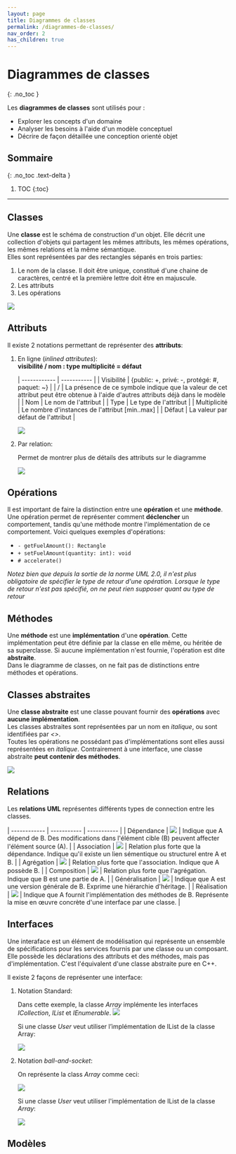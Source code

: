 ```yaml
---
layout: page
title: Diagrammes de classes
permalink: /diagrammes-de-classes/
nav_order: 2
has_children: true
---
```




# Diagrammes de classes
{: .no_toc }

Les **diagrammes de classes** sont utilisés pour :
-   Explorer les concepts d'un domaine
-   Analyser les besoins à l'aide d'un modèle conceptuel 
-   Décrire de façon détaillée une conception orienté objet


## Sommaire
{: .no_toc .text-delta }

1. TOC
{:toc}

---

## Classes
Une **classe** est le schéma de construction d'un objet. Elle décrit une collection d'objets qui
partagent les mêmes attributs, les mêmes opérations, les mêmes relations et la même sémantique.  
Elles sont représentées par des rectangles séparés en trois parties:  

1. Le nom de la classe. Il doit être unique, constitué d'une chaine de caractères, centré et la première lettre doit être en majuscule.
2. Les attributs
3. Les opérations

![](/out/plant_uml/classexample/classexample.svg)


## Attributs
Il existe 2 notations permettant de représenter des **attributs**:  

1. En ligne (*inlined attributes*):  
    **visibilité / nom : type multiplicité = défaut**

    | ------------ | ----------- |
    | Visibilité   | {public: +, privé: -, protégé: #, paquet: ~} |
    | /            | La présence de ce symbole indique que la valeur de cet attribut peut être obtenue à l'aide d'autres attributs déjà dans le modèle                           |
    | Nom          | Le nom de l'attribut                          |
    | Type         | Le type de l'attribut                         |
    | Multiplicité | Le nombre d'instances de l'attribut [min..max]            |
    | Défaut       | La valeur par défaut de l'attribut            |

    ![](/out/plant_uml/attributesInlineExample/attributesInlineExample.svg)

2. Par relation:

    Permet de montrer plus de détails des attributs sur le diagramme  
    
    ![](/out/plant_uml/attributeRelationExample/attributeRelationExample.svg)  

## Opérations
Il est important de faire la distinction entre une **opération** et une **méthode**. Une opération permet de représenter comment **déclencher** un comportement, tandis qu'une méthode montre l'implémentation de ce comportement. Voici quelques exemples d'opérations:
- `- getFuelAmount(): Rectangle`
- `+ setFuelAmount(quantity: int): void`
- `# accelerate()`

*Notez bien que depuis la sortie de la norme UML 2.0, il n'est plus obligatoire de spécifier le type de retour d'une opération. Lorsque le type de retour n'est pas spécifié, on ne peut rien supposer quant au type de retour*



## Méthodes
Une **méthode** est une **implémentation** d'une **opération**. Cette implémentation peut être définie par la classe en elle même, ou héritée de sa superclasse. Si aucune implémentation n'est fournie, l'opération est dite **abstraite**.  
Dans le diagramme de classes, on ne fait pas de distinctions entre méthodes et opérations.

## Classes abstraites
Une **classe abstraite** est une classe pouvant fournir des **opérations** avec **aucune implémentation**.  
Les classes abstraites sont représentées par un nom en *italique*, ou sont identifiées par *<<abstract>>*.  
Toutes les opérations ne possédant pas d'implémentations sont elles aussi représentées en *italique*. Contrairement à une interface, une classe abstraite **peut contenir des méthodes**.   

  ![](/out/abstractClassExample/abstractClassExample.svg)  

## Relations

Les **relations UML** représentes différents types de connection entre les classes.  

| ------------ | ----------- | ----------- |
| Dépendance     | ![](/out/plant_uml/dependencyRelationshipExample/dependencyRelationshipExample.svg)         | Indique que A dépend de B. Des modifications dans l'élément cible (B) peuvent affecter l'élément source (A). |
| Association    | ![](/out/plant_uml/associationRelationshipExample/associationRelationshipExample.svg)       | Relation plus forte que la dépendance. Indique qu'il existe un lien sémentique ou structurel entre A et B.  |
| Agrégation    | ![](/out/plant_uml/aggregationRelationshipExample/aggregationRelationshipExample.svg)       | Relation plus forte que l'association. Indique que A possède B. |
| Composition    | ![](/out/plant_uml/compositionRelationshipExample/compositionRelationshipExample.svg)       | Relation plus forte que l'agrégation. Indique que B est une partie de A. |
| Généralisation | ![](/out/plant_uml/generalizationRelationshipExample/generalizationRelationshipExample.svg) | Indique que A est une version générale de B. Exprime une hiérarchie d'héritage. |
| Réalisation | ![](/out/plant_uml/realizationRelationshipExample/realizationRelationshipExample.svg) | Indique que A fournit l'implémentation des méthodes de B. Représente la mise en œuvre concrète d'une interface par une classe.  |




## Interfaces

Une interaface est un élément de modélisation qui représente un ensemble de spécifications pour les services fournis par une classe ou un composant. Elle possède les déclarations des attributs et des méthodes, mais pas d'implémentation. C'est l'équivalent d'une classe abstraite pure en C++.

Il existe 2 façons de représenter une interface:  

1. Notation Standard:

    Dans cette exemple, la classe *Array* implémente les interfaces *ICollection*, *IList* et *IEnumerable*.
    ![](/out/plant_uml/interfaceStandardNotationExample/interfaceStandardNotationExample.svg)  

    Si une classe *User* veut utiliser l’implémentation de IList de la classe Array:  

    ![](/out/plant_uml/interfaceStandardNotationExample2/interfaceStandardNotationExample2.svg)  

2. Notation *ball-and-socket*:

    On représente la class *Array* comme ceci:  

    ![](/out/plant_uml/interfaceBallAndSocketNotationExample/interfaceBallAndSocketNotationExample.svg)

    Si une classe *User* veut utiliser l'implémentation de IList de la classe *Array*:  

    ![](/out/plant_uml/interfaceBallAndSocketNotationExample2/interfaceBallAndSocketNotationExample2.svg)

## Modèles
